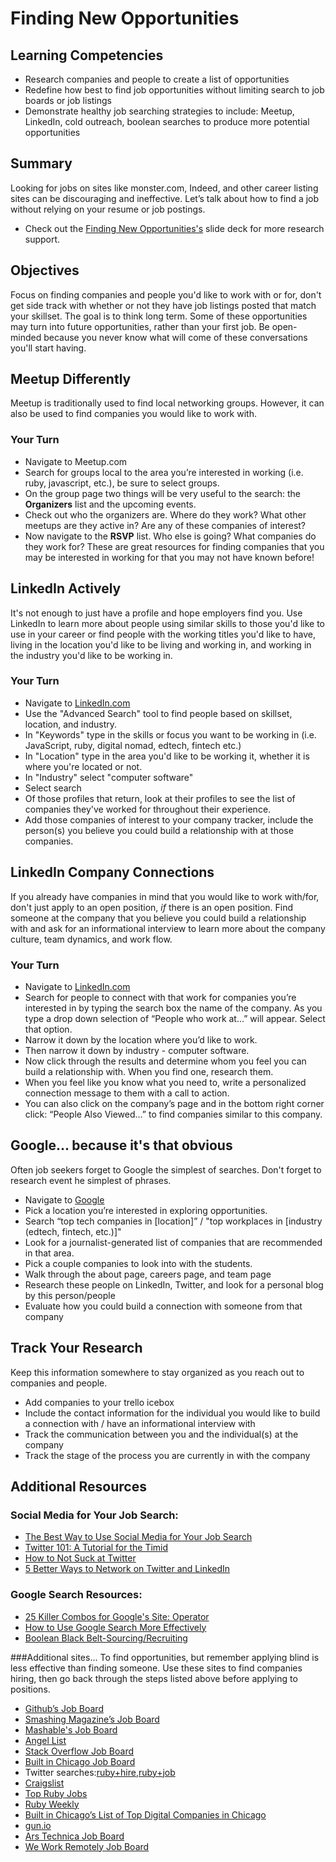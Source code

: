 # Finding New Opportunities

## Learning Competencies
- Research companies and people to create a list of opportunities
- Redefine how best to find job opportunities without limiting search to job boards or job listings
- Demonstrate healthy job searching strategies to include: Meetup, LinkedIn, cold outreach, boolean searches to produce more potential opportunities

## Summary

Looking for jobs on sites like monster.com, Indeed, and other career listing sites can be discouraging and ineffective. Let’s talk about how to find a job without relying on your resume or job postings. 

- Check out the [Finding New Opportunities's](INSERTLINK) slide deck for more research support.

## Objectives

Focus on finding companies and people you'd like to work with or for, don't get side track with whether or not they have job listings posted that match your skillset. The goal is to think long term. Some of these opportunities may turn into future opportunities, rather than your first job. Be open-minded because you never know what will come of these conversations you'll start having.

## Meetup Differently

Meetup is traditionally used to find local networking groups. However, it can also be used to find companies you would like to work with. 

### Your Turn

- Navigate to Meetup.com
- Search for groups local to the area you’re interested in working (i.e. ruby, javascript, etc.), be sure to select groups.
- On the group page two things will be very useful to the search: the **Organizers** list and the upcoming events.
- Check out who the organizers are. Where do they work? What other meetups are they active in? Are any of these companies of interest?
- Now navigate to the **RSVP** list. Who else is going? What companies do they work for? These are great resources for finding companies that you may be interested in working for that you may not have known before!

## LinkedIn Actively
It's not enough to just have a profile and hope employers find you. Use LinkedIn to learn more about people using similar skills to those you'd like to use in your career or find people with the working titles you'd like to have, living in the location you'd like to be living and working in, and working in the industry you'd like to be working in.

### Your Turn

- Navigate to [LinkedIn.com](http://linkedin.com)
- Use the "Advanced Search" tool to find people based on skillset, location, and industry. 
- In "Keywords" type in the skills or focus you want to be working in (i.e. JavaScript, ruby, digital nomad, edtech, fintech etc.)
- In "Location" type in the area you'd like to be working it, whether it is where you're located or not.
- In "Industry" select "computer software" 
- Select search
- Of those profiles that return, look at their profiles to see the list of companies they've worked for throughout their experience. 
- Add those companies of interest to your company tracker, include the person(s) you believe you could build a relationship with at those companies.


## LinkedIn Company Connections
If you already have companies in mind that you would like to work with/for, don't just apply to an open position, *if* there is an open position. Find someone at the company that you believe you could build a relationship with and ask for an informational interview to learn more about the company culture, team dynamics, and work flow.

### Your Turn

- Navigate to [LinkedIn.com](http://linkedin.com)
- Search for people to connect with that work for companies you’re interested in by typing the search box the name of the company. As you type a drop down selection of “People who work at…” will appear. Select that option.
- Narrow it down by the location where you’d like to work.
- Then narrow it down by industry - computer software.
- Now click through the results and determine whom you feel you can build a relationship with. When you find one, research them.
- When you feel like you know what you need to, write a personalized connection message to them with a call to action.
- You can also click on the company’s page and in the bottom right corner click: “People Also Viewed…” to find companies similar to this company.

## Google... because it's that obvious
Often job seekers forget to Google the simplest of searches. Don't forget to research event he simplest of phrases.

- Navigate to [Google](http://google.com)
- Pick a location you’re interested in exploring opportunities.
- Search “top tech companies in [location]” / "top workplaces in [industry (edtech, fintech, etc.)]"
- Look for a journalist-generated list of companies that are recommended in that area.
- Pick a couple companies to look into with the students.
- Walk through the about page, careers page, and team page
- Research these people on LinkedIn, Twitter, and look for a personal blog by this person/people
- Evaluate how you could build a connection with someone from that company

## Track Your Research
Keep this information somewhere to stay organized as you reach out to companies and people.

- Add companies to your trello icebox
- Include the contact information for the individual you would like to build a connection with / have an informational interview with
- Track the communication between you and the individual(s) at the company
- Track the stage of the process you are currently in with the company

## Additional Resources

### Social Media for Your Job Search:
- [The Best Way to Use Social Media for Your Job Search](http://www.forbes.com/sites/trudysteinfeld/2012/09/28/the-best-ways-to-use-social-media-in-your-job-search/)
- [Twitter 101: A Tutorial for the Timid](https://www.themuse.com/advice/twitter-101-a-tutorial-for-the-timid)
- [How to Not Suck at Twitter](https://www.themuse.com/advice/how-not-to-suck-at-twitter)
- [5 Better Ways to Network on Twitter and LinkedIn](https://www.themuse.com/advice/5-better-ways-to-network-on-twitter-linkedin)

### Google Search Resources:

- [25 Killer Combos for Google's Site: Operator](https://moz.com/blog/25-killer-combos-for-googles-site-operator)
- [How to Use Google Search More Effectively](http://mashable.com/2011/11/24/google-search-infographic/)
- [Boolean Black Belt-Sourcing/Recruiting](http://booleanblackbelt.com/)

###Additional sites... 
To find opportunities, but remember applying blind is less effective than finding someone. Use these sites to find companies hiring, then go back through the steps listed above before applying to positions.

- [Github’s Job Board](https://jobs.github.com/)
- [Smashing Magazine’s Job Board](http://jobs.smashingmagazine.com/)
- [Mashable's Job Board](http://jobs.mashable.com/jobs/search/results)
- [Angel List](https://angel.co/jobs)
- [Stack Overflow Job Board](http://careers.stackoverflow.com/jobs)
- [Built in Chicago Job Board](http://www.builtinchicago.org/jobs)
- Twitter searches:[ruby+hire](https://twitter.com/search?q=ruby%20hire&src=typd),[ruby+job](https://twitter.com/search?q=ruby%20job&src=typ)
- [Craigslist](http://chicago.craigslist.org/search/sof)
- [Top Ruby Jobs](https://toprubyjobs.com/)
- [Ruby Weekly](http://rubyweekly.com/)
- [Built in Chicago’s List of Top Digital Companies in Chicago](http://www.builtinchicago.org/companies/chicagos-top-digital-companies)
- [gun.io](https://gun.io/)
- [Ars Technica Job Board](http://arstechnica.com/jobs/)
- [We Work Remotely Job Board](https://weworkremotely.com/)
